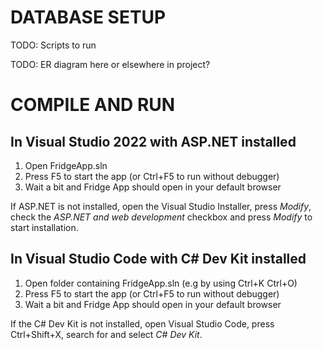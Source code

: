 # DATABASE SETUP

TODO: Scripts to run

TODO: ER diagram here or elsewhere in project?

# COMPILE AND RUN

## In Visual Studio 2022 with ASP.NET installed

1) Open FridgeApp.sln
2) Press F5 to start the app (or Ctrl+F5 to run without debugger)
3) Wait a bit and Fridge App should open in your default browser

If ASP.NET is not installed, open the Visual Studio Installer, press _Modify_, check the _ASP.NET and web development_ checkbox and press _Modify_ to start installation.

## In Visual Studio Code with C# Dev Kit installed

1) Open folder containing FridgeApp.sln (e.g by using Ctrl+K Ctrl+O)
2) Press F5 to start the app (or Ctrl+F5 to run without debugger)
3) Wait a bit and Fridge App should open in your default browser

If the C# Dev Kit is not installed, open Visual Studio Code, press Ctrl+Shift+X, search for and select _C# Dev Kit_.
